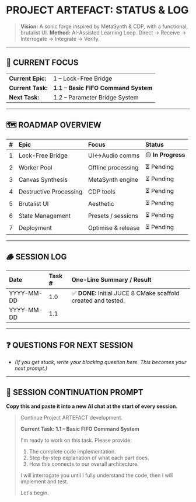 # PROJECT ARTEFACT: STATUS & LOG

> **Vision:** A sonic forge inspired by MetaSynth & CDP, with a functional, brutalist UI.
> **Method:** AI-Assisted Learning Loop. Direct -> Receive -> Interrogate -> Integrate -> Verify.

---

## 🎯 CURRENT FOCUS

| | |
| :--- | :--- |
| **Current Epic:** | 1 – Lock-Free Bridge |
| **Current Task:** | **1.1 – Basic FIFO Command System** |
| **Next Task:** | 1.2 – Parameter Bridge System |

---

## 🗺️ ROADMAP OVERVIEW

| # | Epic | Focus | Status |
|:-:|:---|:---|:---|
| 1 | Lock-Free Bridge | UI↔Audio comms | 🟡 **In Progress** |
| 2 | Worker Pool | Offline processing | ⏳ Pending |
| 3 | Canvas Synthesis | MetaSynth engine | ⏳ Pending |
| 4 | Destructive Processing | CDP tools | ⏳ Pending |
| 5 | Brutalist UI | Aesthetic | ⏳ Pending |
| 6 | State Management | Presets / sessions | ⏳ Pending |
| 7 | Deployment | Optimise & release | ⏳ Pending |

---

## 🪵 SESSION LOG

| Date | Task # | One-Line Summary / Result |
|:---|:---|:---|
| YYYY-MM-DD | 1.0 | ✅ **DONE:** Initial JUCE 8 CMake scaffold created and tested. |
| YYYY-MM-DD | 1.1 | |

---

## ❓ QUESTIONS FOR NEXT SESSION

* *(If you get stuck, write your blocking question here. This becomes your next prompt.)*

---

## 🚀 SESSION CONTINUATION PROMPT

**Copy this and paste it into a new AI chat at the start of every session.**

> Continue Project ARTEFACT development.
>
> **Current Task: 1.1 – Basic FIFO Command System**
>
> I'm ready to work on this task. Please provide:
>
> 1. The complete code implementation.
> 2. Step-by-step explanation of what each part does.
> 3. How this connects to our overall architecture.
>
> I will interrogate you until I fully understand the code, then I will implement and test.
>
> Let's begin.